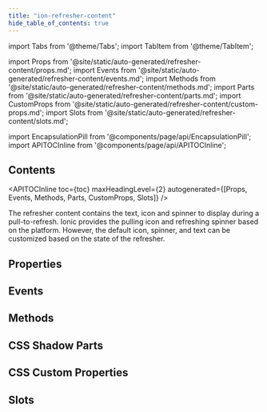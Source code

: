 ```yaml
---
title: "ion-refresher-content"
hide_table_of_contents: true
---
```

import Tabs from '@theme/Tabs';
import TabItem from '@theme/TabItem';

import Props from '@site/static/auto-generated/refresher-content/props.md';
import Events from '@site/static/auto-generated/refresher-content/events.md';
import Methods from '@site/static/auto-generated/refresher-content/methods.md';
import Parts from '@site/static/auto-generated/refresher-content/parts.md';
import CustomProps from '@site/static/auto-generated/refresher-content/custom-props.md';
import Slots from '@site/static/auto-generated/refresher-content/slots.md';



import EncapsulationPill from '@components/page/api/EncapsulationPill';
import APITOCInline from '@components/page/api/APITOCInline';



<h2 className="table-of-contents__title">Contents</h2>

<APITOCInline
  toc={toc}
  maxHeadingLevel={2}
  autogenerated={[Props, Events, Methods, Parts, CustomProps, Slots]}
/>



The refresher content contains the text, icon and spinner to display during a pull-to-refresh. Ionic provides the pulling icon and refreshing spinner based on the platform. However, the default icon, spinner, and text can be customized based on the state of the refresher.





## Properties
<Props />

## Events
<Events />

## Methods
<Methods />

## CSS Shadow Parts
<Parts />

## CSS Custom Properties
<CustomProps />

## Slots
<Slots />